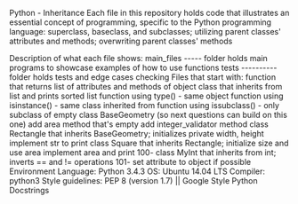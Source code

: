 Python - Inheritance
Each file in this repository holds code that illustrates an essential concept of programming, specific to the Python programming language: superclass, baseclass, and subclasses; utilizing parent classes' attributes and methods; overwriting parent classes' methods

Description of what each file shows:
main_files ----- folder holds main programs to showcase examples of how to use functions
tests ---------- folder holds tests and edge cases checking
Files that start with:
function that returns list of attributes and methods of object
class that inherits from list and prints sorted list
function using type() - same object
function using isinstance() - same class inherited from
function using issubclass() - only subclass of
empty class BaseGeometry (so next questions can build on this one)
add area method that's empty
add integer_validator method
class Rectangle that inherits BaseGeometry; initializes private width, height
implement str to print
class Square that inherits Rectangle; initialize size and use area
implement area and print
100- class MyInt that inherits from int; inverts == and != operations
101- set attribute to object if possible
Environment
Language: Python 3.4.3
OS: Ubuntu 14.04 LTS
Compiler: python3
Style guidelines: PEP 8 (version 1.7) || Google Style Python Docstrings

